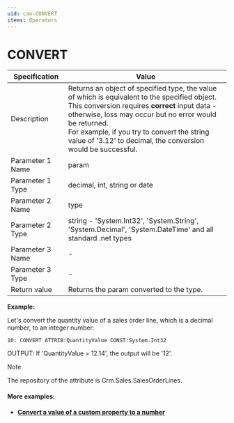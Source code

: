 ```yaml
---
uid: cao-CONVERT
items: Operators
---
```


# CONVERT 

| Specification    | Value                                                        |
| ---------------- | ------------------------------------------------------------ |
| Description      | Returns an object of specified type, the value of which is equivalent to the specified object. <br> This conversion requires **correct** input data - otherwise, loss may occur but no error would be returned. <br> For examplе, if you try to convert the string value of '3.12' to decimal, the conversion would be successful.  |
| Parameter 1 Name | param                                                        |
| Parameter 1 Type | decimal, int, string or date                                 |
| Parameter 2 Name | type                                                         |
| Parameter 2 Type | string - 'System.Int32', 'System.String', 'System.Decimal', 'System.DateTime' and all standard .net types |
| Parameter 3 Name | -                                                            |
| Parameter 3 Type | -                                                            |
| Return value     | Returns the param converted to the type.                     |


**Example:**

Let's convert the quantity value of a sales order line, which is a decimal number, to an integer number:

```
10: CONVERT ATTRIB:QuantityValue CONST:System.Int32                  
```
OUTPUT: If 'QuantityValue = 12.14', the output will be '12'.

> [!NOTE]
> 
> The repository of the attribute is Crm.Sales.SalesOrderLines.

#### More examples:

- **[Convert a value of a custom property to a number](https://docs.erp.net/tech/advanced/calculated-attributes/examples/convert-property-to-number.html)**
